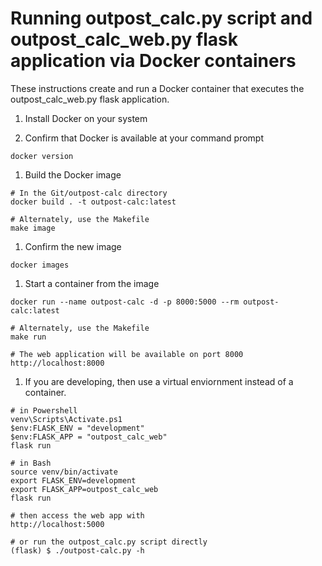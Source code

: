 # Running outpost_calc.py script and outpost_calc_web.py flask application via Docker containers

These instructions create and run a Docker container that executes the outpost_calc_web.py flask application.

1. Install Docker on your system

1. Confirm that Docker is available at your command prompt
```
docker version
```

1. Build the Docker image
```
# In the Git/outpost-calc directory
docker build . -t outpost-calc:latest

# Alternately, use the Makefile
make image
```

1. Confirm the new image
```
docker images
```

1. Start a container from the image
```
docker run --name outpost-calc -d -p 8000:5000 --rm outpost-calc:latest

# Alternately, use the Makefile
make run

# The web application will be available on port 8000
http://localhost:8000
```

1. If you are developing, then use a virtual enviornment instead of a container. 
```
# in Powershell
venv\Scripts\Activate.ps1
$env:FLASK_ENV = "development" 
$env:FLASK_APP = "outpost_calc_web"
flask run

# in Bash
source venv/bin/activate
export FLASK_ENV=development
export FLASK_APP=outpost_calc_web
flask run

# then access the web app with 
http://localhost:5000

# or run the outpost_calc.py script directly
(flask) $ ./outpost-calc.py -h
```
